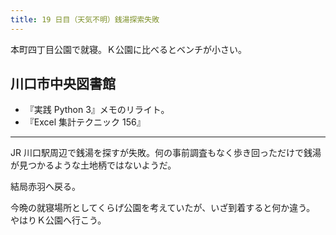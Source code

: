 ```yaml
---
title: 19 日目（天気不明）銭湯探索失敗
---
```


本町四丁目公園で就寝。Ｋ公園に比べるとベンチが小さい。

## 川口市中央図書館

* 『実践 Python 3』メモのリライト。
* 『Excel 集計テクニック 156』

---

JR 川口駅周辺で銭湯を探すが失敗。何の事前調査もなく歩き回っただけで銭湯が見つかるような土地柄ではないようだ。

結局赤羽へ戻る。

今晩の就寝場所としてくらげ公園を考えていたが、いざ到着すると何か違う。
やはりＫ公園へ行こう。
